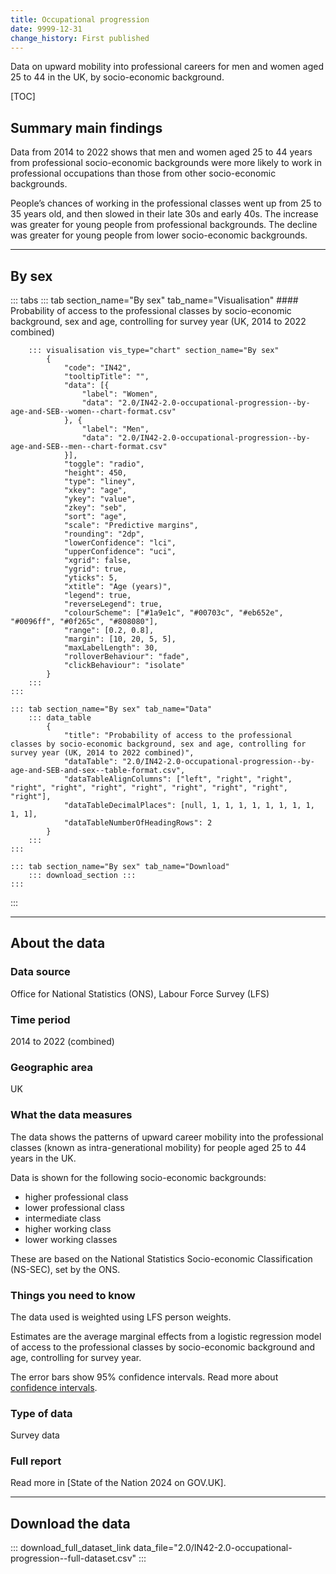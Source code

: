 ```yaml
---
title: Occupational progression
date: 9999-12-31
change_history: First published
---
```


Data on upward mobility into professional careers for men and women aged 25 to 44 in the UK, by socio-economic background.

[TOC]

## Summary main findings

Data from 2014 to 2022 shows that men and women aged 25 to 44 years from professional socio-economic backgrounds were more likely to work in professional occupations than those from other socio-economic backgrounds.

People’s chances of working in the professional classes went up from 25 to 35 years old, and then slowed in their late 30s and early 40s. The increase was greater for young people from professional backgrounds. The decline was greater for young people from lower socio-economic backgrounds.

---

## By sex

::: tabs
    ::: tab section_name="By sex" tab_name="Visualisation"
        #### Probability of access to the professional classes by socio-economic background, sex and age, controlling for survey year (UK, 2014 to 2022 combined)

        ::: visualisation vis_type="chart" section_name="By sex"
            {
                "code": "IN42",
                "tooltipTitle": "",
                "data": [{
                    "label": "Women",
                    "data": "2.0/IN42-2.0-occupational-progression--by-age-and-SEB--women--chart-format.csv"
                }, {
                    "label": "Men",
                    "data": "2.0/IN42-2.0-occupational-progression--by-age-and-SEB--men--chart-format.csv"
                }],
                "toggle": "radio",
                "height": 450,
                "type": "liney",
                "xkey": "age",
                "ykey": "value",
                "zkey": "seb",
                "sort": "age",
                "scale": "Predictive margins",
                "rounding": "2dp",
                "lowerConfidence": "lci",
                "upperConfidence": "uci",
                "xgrid": false,
                "ygrid": true,
                "yticks": 5,
                "xtitle": "Age (years)",
                "legend": true,
                "reverseLegend": true,
                "colourScheme": ["#1a9e1c", "#00703c", "#eb652e", "#0096ff", "#0f265c", "#808080"],
                "range": [0.2, 0.8],
                "margin": [10, 20, 5, 5],
                "maxLabelLength": 30,
                "rolloverBehaviour": "fade",
                "clickBehaviour": "isolate"
            }
        :::
    :::

    ::: tab section_name="By sex" tab_name="Data"
        ::: data_table
            {
                "title": "Probability of access to the professional classes by socio-economic background, sex and age, controlling for survey year (UK, 2014 to 2022 combined)",
                "dataTable": "2.0/IN42-2.0-occupational-progression--by-age-and-SEB-and-sex--table-format.csv",
                "dataTableAlignColumns": ["left", "right", "right", "right", "right", "right", "right", "right", "right", "right", "right"],
                "dataTableDecimalPlaces": [null, 1, 1, 1, 1, 1, 1, 1, 1, 1, 1],
                "dataTableNumberOfHeadingRows": 2
            }
        :::
    :::

    ::: tab section_name="By sex" tab_name="Download"
        ::: download_section :::
    :::
:::

---

## About the data

### Data source
Office for National Statistics (ONS), Labour Force Survey (LFS)

### Time period
2014 to 2022 (combined)

### Geographic area
UK

### What the data measures
The data shows the patterns of upward career mobility into the professional classes (known as intra-generational mobility) for people aged 25 to 44 years in the UK.

Data is shown for the following socio-economic backgrounds:

* higher professional class
* lower professional class
* intermediate class
* higher working class
* lower working classes

These are based on the National Statistics Socio-economic Classification (NS-SEC), set by the ONS.

### Things you need to know
The data used is weighted using LFS person weights.

Estimates are the average marginal effects from a logistic regression model of access to the professional classes by socio-economic background and age, controlling for survey year.

The error bars show 95% confidence intervals. Read more about [confidence intervals](https://dev.social-mobility.data.gov.uk/about-our-analysis#confidence-intervals).

### Type of data
Survey data

### Full report
Read more in [State of the Nation 2024 on GOV.UK].

---

## Download the data

::: download_full_dataset_link data_file="2.0/IN42-2.0-occupational-progression--full-dataset.csv" :::
